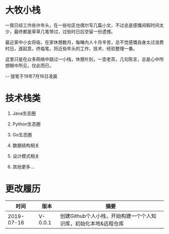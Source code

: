 # 大牧小栈
一晃已经工作些许年头，在一些社区也偶尔写几篇小文，不过总是感慨闲暇时间太少，最终都是草草几笔带过，过些时日后空留一份遗憾。

最近家中小女将临，在家休憩数月，每睹内人十月辛苦，总不觉感慨自身太过浪费时日，遂起意，终临笔，将近些年头的工作、技术、经验整理一番。

这里只是在众多网络中路过一小栈，休憩片刻，一壶老茶，几句陈言，总是心中所想眼中所见，仅此而已。

-- 提笔于19年7月16日凌晨

# 技术栈类

1. Java生态圈

2. Python生态圈

3. Go生态圈

4. 数据结构相关

5. 设计模式相关

6. 其他更多...

# 更改履历
|时间|版本|摘要|
|--|--|--|
|2019-07-16|V-0.0.1|创建Github个人小栈，开始构建一个个人知识库，初始化本地&远程仓库|
